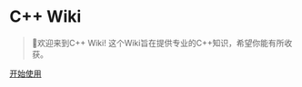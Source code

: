 <!-- _coverpage.md -->

# C++ Wiki 
> 💪欢迎来到C++ Wiki! 这个Wiki旨在提供专业的C++知识，希望你能有所收获。


[开始使用](/README.md)

